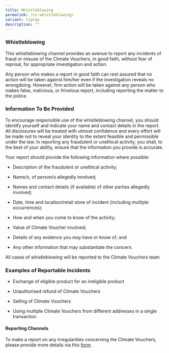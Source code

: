 ```yaml
---
title: Whistleblowing
permalink: /cv-whistleblowing/
variant: tiptap
description: ""
---
```

<h3><strong>Whistleblowing</strong></h3>
<p>This whistleblowing channel provides an avenue to report any incidents
of fraud or misuse of the Climate Vouchers, in good faith, without fear
of reprisal, for appropriate investigation and action.</p>
<p>Any person who makes a report in good faith can rest assured that no action
will be taken against him/her even if the investigation reveals no wrongdoing.
However, firm action will be taken against any person who makes false,
malicious, or frivolous report, including reporting the matter to the police.&nbsp;</p>
<h3><strong>Information To Be Provided</strong></h3>
<p>To encourage responsible use of the whistleblowing channel, you should
identify yourself and indicate your name and contact details in the report.
All disclosures will be treated with utmost confidence and every effort
will be made not to reveal your identity to the extent feasible and permissible
under the law. In reporting any fraudulent or unethical activity, you shall,
to the best of your ability, ensure that the information you provide is
accurate.</p>
<p>Your report should provide the following information where possible:</p>
<ul data-tight="true" class="tight">
<li>
<p>Description of the fraudulent or unethical activity;</p>
</li>
<li>
<p>Name/s, of person/s allegedly involved;</p>
</li>
<li>
<p>Names and contact details (if available) of other parties allegedly involved;</p>
</li>
<li>
<p>Date, time and location/retail store of incident (including multiple occurrences);</p>
</li>
<li>
<p>How and when you come to know of the activity;</p>
</li>
<li>
<p>Value of Climate Voucher involved;&nbsp;</p>
</li>
<li>
<p>Details of any evidence you may have or know of; and</p>
</li>
<li>
<p>Any other information that may substantiate the concern.</p>
</li>
</ul>
<p>All cases of whistleblowing will be reported to the Climate Vouchers team</p>
<h3><strong>Examples of Reportable Incidents</strong></h3>
<ul data-tight="true" class="tight">
<li>
<p>Exchange of eligible product for an ineligible product</p>
</li>
<li>
<p>Unauthorised refund of Climate Vouchers</p>
</li>
<li>
<p>Selling of Climate Vouchers</p>
</li>
<li>
<p>Using multiple Climate Vouchers from different addresses in a single transaction</p>
</li>
</ul>
<h4><strong>Reporting Channels</strong></h4>
<p>To make a report on any irregularities concerning the Climate Vouchers,
please provide more details via this <a href="https://go.gov.sg/cfhp-cv-whistleblowing" rel="noopener noreferrer nofollow" target="_blank">form</a>.</p>